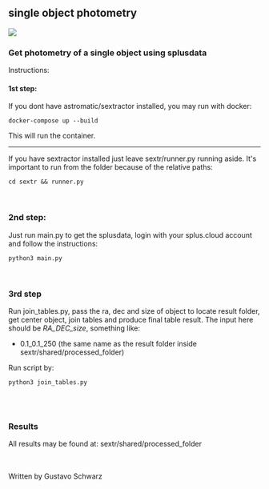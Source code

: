 ## single object photometry

![](https://splus.cloud/images/splus_logo_fundo_branco.jpg)

### Get photometry of a single object using splusdata

Instructions: 

#### 1st step: 
If you dont have astromatic/sextractor installed, you may run with docker:

```
docker-compose up --build
``` 

This will run the container. 

----
If you have sextractor installed just leave sextr/runner.py running aside. It's important to run from the folder because of the relative paths:

```
cd sextr && runner.py
```

<br>

### 2nd step: 

Just run main.py to get the splusdata, login with your splus.cloud account and follow the instructions:

```
python3 main.py
```

<br>

### 3rd step

Run join_tables.py, pass the ra, dec and size of object to locate result folder, get center object, join tables and produce final table result. 
The input here should be *RA_DEC_size*, something like:

- 0.1_0.1_250 (the same name as the result folder inside sextr/shared/processed_folder)

Run script by:
```
python3 join_tables.py
```

<br>
<br>

### Results

All results may be found at:
sextr/shared/processed_folder

<br>
<br>
Written by Gustavo Schwarz 


